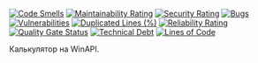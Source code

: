 [![Code Smells][code_smells_badge]][code_smells_link]
[![Maintainability Rating][maintainability_rating_badge]][maintainability_rating_link]
[![Security Rating][security_rating_badge]][security_rating_link]
[![Bugs][bugs_badge]][bugs_link]
[![Vulnerabilities][vulnerabilities_badge]][vulnerabilities_link]
[![Duplicated Lines (%)][duplicated_lines_density_badge]][duplicated_lines_density_link]
[![Reliability Rating][reliability_rating_badge]][reliability_rating_link]
[![Quality Gate Status][quality_gate_status_badge]][quality_gate_status_link]
[![Technical Debt][technical_debt_badge]][technical_debt_link]
[![Lines of Code][lines_of_code_badge]][lines_of_code_link]

Калькулятор на WinAPI.

<!----------------------------------------------------------------------------->

[code_smells_badge]: https://sonarcloud.io/api/project_badges/measure?project=hummel009_WinAPI-Calculator&metric=code_smells

[code_smells_link]: https://sonarcloud.io/summary/overall?id=hummel009_WinAPI-Calculator

[maintainability_rating_badge]: https://sonarcloud.io/api/project_badges/measure?project=hummel009_WinAPI-Calculator&metric=sqale_rating

[maintainability_rating_link]: https://sonarcloud.io/summary/overall?id=hummel009_WinAPI-Calculator

[security_rating_badge]: https://sonarcloud.io/api/project_badges/measure?project=hummel009_WinAPI-Calculator&metric=security_rating

[security_rating_link]: https://sonarcloud.io/summary/overall?id=hummel009_WinAPI-Calculator

[bugs_badge]: https://sonarcloud.io/api/project_badges/measure?project=hummel009_WinAPI-Calculator&metric=bugs

[bugs_link]: https://sonarcloud.io/summary/overall?id=hummel009_WinAPI-Calculator

[vulnerabilities_badge]: https://sonarcloud.io/api/project_badges/measure?project=hummel009_WinAPI-Calculator&metric=vulnerabilities

[vulnerabilities_link]: https://sonarcloud.io/summary/overall?id=hummel009_WinAPI-Calculator

[duplicated_lines_density_badge]: https://sonarcloud.io/api/project_badges/measure?project=hummel009_WinAPI-Calculator&metric=duplicated_lines_density

[duplicated_lines_density_link]: https://sonarcloud.io/summary/overall?id=hummel009_WinAPI-Calculator

[reliability_rating_badge]: https://sonarcloud.io/api/project_badges/measure?project=hummel009_WinAPI-Calculator&metric=reliability_rating

[reliability_rating_link]: https://sonarcloud.io/summary/overall?id=hummel009_WinAPI-Calculator

[quality_gate_status_badge]: https://sonarcloud.io/api/project_badges/measure?project=hummel009_WinAPI-Calculator&metric=alert_status

[quality_gate_status_link]: https://sonarcloud.io/summary/overall?id=hummel009_WinAPI-Calculator

[technical_debt_badge]: https://sonarcloud.io/api/project_badges/measure?project=hummel009_WinAPI-Calculator&metric=sqale_index

[technical_debt_link]: https://sonarcloud.io/summary/overall?id=hummel009_WinAPI-Calculator

[lines_of_code_badge]: https://sonarcloud.io/api/project_badges/measure?project=hummel009_WinAPI-Calculator&metric=ncloc

[lines_of_code_link]: https://sonarcloud.io/summary/overall?id=hummel009_WinAPI-Calculator
